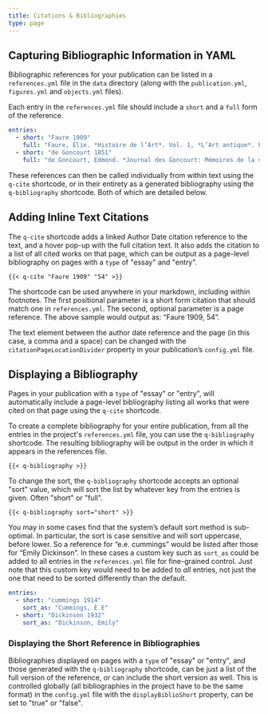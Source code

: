 ```yaml
---
title: Citations & Bibliographies
type: page
---
```


## Capturing Bibliographic Information in YAML

Bibliographic references for your publication can be listed in a  `references.yml` file in the `data` directory (along with the `publication.yml`, `figures.yml` and `objects.yml` files).

Each entry in the `references.yml` file should include a `short` and a `full` form of the reference.

```yaml
entries:
  - short: "Faure 1909"
    full: "Faure, Élie. *Histoire de l’Art*. Vol. 1, *L’Art antique*. Paris: Gallimard, 1909"
  - short: "de Goncourt 1851"
    full: "de Goncourt, Edmond. *Journal des Goncourt: Mémoires de la vie littéraire.* Paris; G. Charpentier et cie, 1851."
```

These references can then be called individually from within text using the `q-cite` shortcode, or in their entirety as a generated bibliography using the `q-bibliography` shortcode. Both of which are detailed below.

## Adding Inline Text Citations

The `q-cite` shortcode adds a linked Author Date citation reference to the text, and a hover pop-up with the full citation text. It also adds the citation to a list of all cited works on that page, which can be output as a page-level bibliography on pages with a `type` of "essay" and "entry".

```
{{< q-cite "Faure 1909" "54" >}}
```
The shortcode can be used anywhere in your markdown, including within footnotes. The first positional parameter is a short form citation that should match one in `references.yml`. The second, optional parameter is a page reference. The above sample would output as: “Faure 1909, 54”.

The text element between the author date reference and the page (in this case, a comma and a space) can be changed with the `citationPageLocationDivider` property in your publication’s `config.yml` file.

## Displaying a Bibliography

Pages in your publication with a `type` of "essay" or "entry", will automatically include a page-level bibliography listing all works that were cited on that page using the `q-cite` shortcode.

To create a complete bibliography for your entire publication, from all the entries in the project's `references.yml` file, you can use the `q-bibliography` shortcode. The resulting bibliography will be output in the order in which it appears in the references file.

```
{{< q-bibliography >}}
```

To change the sort, the `q-bibliography` shortcode accepts an optional "sort" value, which will sort the list by whatever key from the entries is given. Often "short" or "full".

```
{{< q-bibliography sort="short" >}}
```

You may in some cases find that the system’s default sort method is sub-optimal. In particular, the sort is case sensitive and will sort uppercase, before lower. So a reference for “e.e. cummings” would be listed after those for “Emily Dickinson”. In these cases a custom key such as `sort_as` could be added to all entries in the `references.yml` file for fine-grained control. Just note that this custom key would need to be added to *all* entries, not just the one that need to be sorted differently than the default.

```yaml
entries:
  - short: "cummings 1914"
    sort_as: "Cummings, E E"
  - short: "Dickinson 1932"
    sort_as: "Dickinson, Emily"
```

### Displaying the Short Reference in Bibliographies

Bibliographies displayed on pages with a `type` of "essay" or "entry", and those generated with the `q-bibliography` shortcode, can be just a list of the full version of the reference, or can include the short version as well. This is controlled globally (all bibliographies in the project have to be the same format) in the `config.yml` file with the `displayBiblioShort` property, can be set to "true" or "false".
